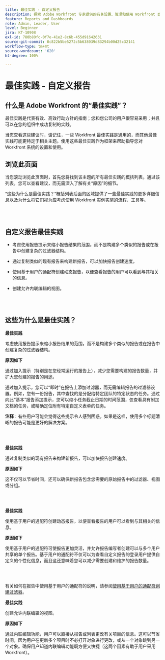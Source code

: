 ```yaml
---
title: 最佳实践 - 自定义报告
description: 探索 Adobe Workfront 专家提供的有关设置、管理和使用 Workfront 自定义报告的最佳实践建议。
feature: Reports and Dashboards
role: Admin, Leader, User
level: Beginner
jira: KT-10908
exl-id: 780b80fc-0f7e-41e2-8c6b-455d91642631
source-git-commit: 0c822b5be5272c5b638039d83294b00d25c32141
workflow-type: tm+mt
source-wordcount: '620'
ht-degree: 100%

---
```


# 最佳实践 - 自定义报告

## 什么是 Adobe Workfront 的“最佳实践”？

最佳实践是代表有效、高效行动方针的指南；您和您公司的用户很容易采用；并且可以在您的组织中成功复制的实践。

当您查看这些建议时，请记住，一些 Workfront 最佳实践是通用的，而其他最佳实践可能更特定于相关主题。使用这些最佳实践作为框架来帮助指导您对 Workfront 系统的设置和使用。

## 浏览此页面

当您滚动浏览此页面时，首先您将找到该主题的所有最佳实践的概括列表。通过该列表，您可以查看建议，而无需深入了解有关“原因”的细节。

“这些为什么是最佳实践？”概括列表后面的区域提供了一些最佳实践的更多详细信息以及为什么将它们视为应考虑使用 Workfront 实例实施的流程、工具等。

</br>
</br>

## 自定义报告最佳实践

* 考虑使用报告提示来缩小报告结果的范围，而不是构建多个类似的报告或在报告中创建复杂的过滤器结构。

* 通过复制类似的现有报告来构建新报告，可以加快报告创建速度。

* 使用基于用户的通配符创建动态报告，以便查看报告的用户可以看到与其相关的信息。

* 创建允许内联编辑的视图。

</br>
</br>


## 这些为什么是最佳实践？

**最佳实践**

考虑使用报告提示来缩小报告结果的范围，而不是构建多个类似的报告或在报告中创建复杂的过滤器结构。


**原因如下**

通过加入提示（特别是在您经常运行的报告上），减少您需要构建的报告数量，并扩大您创建的报告的用途。

通过加入提示，您可以“即时”在报告上添加过滤器，而无需编辑报告的过滤器设置。例如，您有一份报告，其中查找的是分配给特定团队的特定状态的任务。通过向此“基本”报告添加提示，您可以缩小任务截止日期的时间范围，仅查看具有附加文档的任务，或精确定位附有特定自定义表单的任务。


**注释**：有些用户可能会觉得这些提示令人感到困惑。如果是这样，使用多个标题清晰的报告可能是更好的解决方案。


</br>
</br>

**最佳实践**

通过复制类似的现有报告来构建新报告，可以加快报告创建速度。

**原因如下**

这不仅可以节省时间，还可以确保新报告包含您需要的原始报告中的过滤器、视图或分组。

</br>
</br>

**最佳实践**

使用基于用户的通配符创建动态报告，以便查看报告的用户可以看到与其相关的信息。

**原因如下**

使用基于用户的通配符可使报告更加灵活，并允许报告编写者创建可以与多个用户共享的单个报告。基于用户的通配符不仅可以为查看自定义报告的登录用户提供自定义的个性化信息，而且这还意味着您可以减少需要创建和维护的报告数量。

</br>
</br>

有关如何在报告中使用基于用户的通配符的说明，请参阅[使用基于用户的通配符创建过滤器](https://experienceleague.adobe.com/docs/workfront-learn/tutorials-workfront/reporting/intermediate-reporting/create-filters-with-user-based-wildcards.html?lang=zh-Hans)。

**最佳实践**

创建允许内联编辑的视图。

**原因如下**

通过内联编辑功能，用户可以直接从报告或列表更改有关项目的信息。这可以节省时间，因为用户在更新多个项目时不必打开对象进行更改，或从一个对象跳到另一个对象。确保用户知道内联编辑功能既方便又快捷（这两个因素有助于用户采用 Workfront）。
